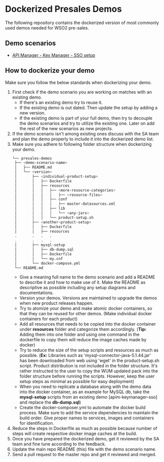 # Dockerized Presales Demos
The following repository contains the dockerized version of most commonly used demos needed for WSO2 pre-sales. 
## Demo scenarios
* [API Manager - Key Manager - SSO setup](apim-keymanager-sso)

## How to dockerize your demo
Make sure you follow the below standards when dockerizing your demo.
1. First check if the demo scenario you are working on matches with an existing demo.
   * If there's an existing demo try to reuse it. 
   * If the existing demo is out dated. Then update the setup by adding a new version.
   * If the existing demo is part of your full demo, then try to decouple the demo scenarios and try to utilize the existing one. Later on add the rest of the new scenarios as new projects. 
2. If the demo scenario isn't among existing ones discuss with the SA team and plan the demo properly to include it into the dockerized demo list. 
3. Make sure you adhere to following folder structure when dockerizing your demo.
   ```bash
   └── presales-demos
    ├── <demo-scenario-name>
    │   ├── README.md
    │   └── <version>
    │       ├── <individual-product-setup>
    │       │   ├── Dockerfile
    │       │   ├── resources
    │       │   │   ├── <more-resource-categories>
    │       │   │   │   ├── <resource-files>
    │       │   │   ├── conf
    │       │   │   │   ├── master-datasources.xml
    │       │   │   ├── lib
    │       │   │   │   └── <any-jars>
    │       │   │   └── product-setup.sh
    │       ├── <another-product-setup>
    │       │   ├── Dockerfile
    │       │   ├── resources
    .       .   .   .
    .       .   .   .
    │       ├── mysql-setup
    │       │   ├── db-dump.sql
    │       │   ├── Dockerfile
    │       │   └── my.cnf
    │       └── docker-compose.yml
    └── README.md
   ```
   * Give a meaning full name to the demo scenario and add a README to describe it and how to make use of it. Make the README as descriptive as possible including any setup diagrams and documentations. 
   * Version your demos. Versions are maintained to upgrade the demos when new product releases happen.
   * Try to atomize your demo and make atomic docker containers, so that they can be reused for other demos. (Make individual docker containers for each product)
   * Add all resources that needs to be copied into the docker container under **resources** folder and categorize them accordingly. (**Tip:** Adding them into one folder and using one command in the dockerfile to copy them will reduce the image caches made by docker)
   * Try to reduce the size of the setup scripts and resources as much as possible. (**Ex:** Libraries such as 'mysql-connector-java-5.1.44.jar' has been downloaded from web using 'wget' in the product-setup.sh script. Product distribution is not included in the folder structure. It's rather instructed to the user to copy the WUM updated pack into the folder structure before running the scripts. However, keep the user setup steps as minimal as possible for easy deployment)
   * When you need to replicate a database along with the demo data into the docker container, as an example for MySQL db, take the **mysql-setup** scripts from an existing demo [apim-keymanager-sso] and replace the **db-dump.sql**)
   * Create the docker-composer.yml to automate the docker build process. Make sure to add the service dependencies to maintain the build order. Give proper names to services, images and containers for identification. 
4. Reduce the steps in Dockerfile as much as possible because number of steps will create respective docker image caches at the build.
5. Once you have prepared the dockerized demo, get it reviewed by the SA team and fine tune according to the feedback.
6. Update the main repo README (this) file with the demo scenario name.
6. Send a pull request to the master repo and get it reviewed and merged.